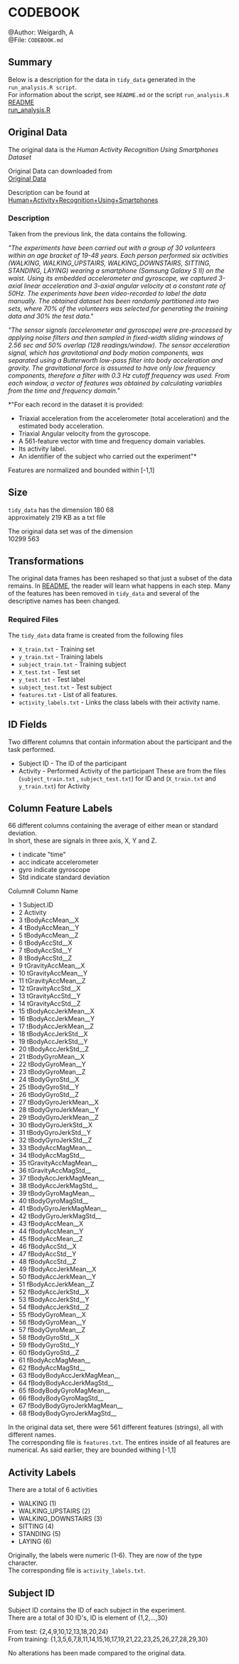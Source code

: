 # CODEBOOK
@Author: Weigardh, A  
@File: `CODEBOOK.md`  

## Summary

Below is a description for the data in  `tidy_data` generated in the `run_analysis.R script`.  
For information about the script, see `README.md` or the script `run_analysis.R`  
[README](https://github.com/anton-weigardh/Getting-and-Cleaning-Data/blob/master/README.md)   
[run_analysis.R](https://github.com/anton-weigardh/Getting-and-Cleaning-Data/blob/master/run_analysis.R)    

## Original Data
The original data is the *Human Activity Recognition Using Smartphones Dataset*  

Original Data can downloaded from  
[Original Data](https://d396qusza40orc.cloudfront.net/getdata%2Fprojectfiles%2FUCI%20HAR%20Dataset.zip)  

Description can be found at 
[Human+Activity+Recognition+Using+Smartphones](http://archive.ics.uci.edu/ml/datasets/Human+Activity+Recognition+Using+Smartphones)  

### Description
Taken from the previous link, the data contains the following.  

*"The experiments have been carried out with a group of 30 volunteers within an age bracket of 19-48 years. Each person performed six activities (WALKING, WALKING_UPSTAIRS, WALKING_DOWNSTAIRS, SITTING, STANDING, LAYING) wearing a smartphone (Samsung Galaxy S II) on the waist. Using its embedded accelerometer and gyroscope, we captured 3-axial linear acceleration and 3-axial angular velocity at a constant rate of 50Hz. The experiments have been video-recorded to label the data manually. The obtained dataset has been randomly partitioned into two sets, where 70% of the volunteers was selected for generating the training data and 30% the test data."*

*"The sensor signals (accelerometer and gyroscope) were pre-processed by applying noise filters and then sampled in fixed-width sliding windows of 2.56 sec and 50% overlap (128 readings/window). The sensor acceleration signal, which has gravitational and body motion components, was separated using a Butterworth low-pass filter into body acceleration and gravity. The gravitational force is assumed to have only low frequency components, therefore a filter with 0.3 Hz cutoff frequency was used. From each window, a vector of features was obtained by calculating variables from the time and frequency domain."*

*"For each record in the dataset it is provided: 
- Triaxial acceleration from the accelerometer (total acceleration) and the estimated body acceleration. 
- Triaxial Angular velocity from the gyroscope. 
- A 561-feature vector with time and frequency domain variables. 
- Its activity label. 
- An identifier of the subject who carried out the experiment"*

Features are normalized and bounded within [-1,1]

## Size
`tidy_data` has the dimension 
180 68  
approximately 219 KB as a txt file

The original data set was of the dimension  
10299 563

## Transformations
The original data frames has been reshaped so that just a subset of the data remains.
In [README](https://github.com/anton-weigardh/Getting-and-Cleaning-Data/blob/master/README.md), the reader will learn what happens in each step. Many of the features has been removed in `tidy_data` and several of the descriptive names has been changed.

### Required Files
The `tidy_data` data frame is created from the following files

* `X_train.txt` - Training set
* `y_train.txt` - Training labels
* `subject_train.txt` - Training subject
* `X_test.txt` - Test set
* `y_test.txt` - Test label
* `subject_test.txt` - Test subject
* `features.txt` - List of all features.
* `activity_labels.txt` - Links the class labels with their activity name.

## ID Fields
Two different columns that contain information about the participant and the task performed.

* Subject ID - The ID of the participant  
* Activity - Performed Activity of the participant
These are from the files (`subject_train.txt` , `subject_test.txt`) for ID and  (`X_train.txt` and `y_train.txt`) for Activity 

## Column Feature Labels
66 different columns containing the average of either mean or standard deviation.  
In short, these are signals in three axis, X, Y and Z.  
* t indicate "time"  
* acc indicate accelerometer
* gyro indicate gyroscope
* Std indicate standard deviation

Column# Column Name

* 1  Subject.ID
* 2	Activity
* 3	tBodyAccMean__X
* 4	tBodyAccMean__Y
* 5	tBodyAccMean__Z
* 6	tBodyAccStd__X
* 7	tBodyAccStd__Y
* 8	tBodyAccStd__Z
* 9	tGravityAccMean__X
* 10	tGravityAccMean__Y
* 11	tGravityAccMean__Z
* 12	tGravityAccStd__X
* 13	tGravityAccStd__Y
* 14	tGravityAccStd__Z
* 15	tBodyAccJerkMean__X
* 16	tBodyAccJerkMean__Y
* 17	tBodyAccJerkMean__Z
* 18	tBodyAccJerkStd__X
* 19	tBodyAccJerkStd__Y
* 20	tBodyAccJerkStd__Z
* 21	tBodyGyroMean__X
* 22	tBodyGyroMean__Y
* 23	tBodyGyroMean__Z
* 24	tBodyGyroStd__X
* 25	tBodyGyroStd__Y
* 26	tBodyGyroStd__Z
* 27	tBodyGyroJerkMean__X
* 28	tBodyGyroJerkMean__Y
* 29	tBodyGyroJerkMean__Z
* 30	tBodyGyroJerkStd__X
* 31	tBodyGyroJerkStd__Y
* 32	tBodyGyroJerkStd__Z
* 33	tBodyAccMagMean__
* 34	tBodyAccMagStd__
* 35	tGravityAccMagMean__
* 36	tGravityAccMagStd__
* 37	tBodyAccJerkMagMean__
* 38	tBodyAccJerkMagStd__
* 39	tBodyGyroMagMean__
* 40	tBodyGyroMagStd__
* 41	tBodyGyroJerkMagMean__
* 42	tBodyGyroJerkMagStd__
* 43	fBodyAccMean__X
* 44	fBodyAccMean__Y
* 45	fBodyAccMean__Z
* 46	fBodyAccStd__X
* 47	fBodyAccStd__Y
* 48	fBodyAccStd__Z
* 49	fBodyAccJerkMean__X
* 50	fBodyAccJerkMean__Y
* 51	fBodyAccJerkMean__Z
* 52	fBodyAccJerkStd__X
* 53	fBodyAccJerkStd__Y
* 54	fBodyAccJerkStd__Z
* 55	fBodyGyroMean__X
* 56	fBodyGyroMean__Y
* 57	fBodyGyroMean__Z
* 58	fBodyGyroStd__X
* 59	fBodyGyroStd__Y
* 60	fBodyGyroStd__Z
* 61	fBodyAccMagMean__
* 62	fBodyAccMagStd__
* 63	fBodyBodyAccJerkMagMean__
* 64	fBodyBodyAccJerkMagStd__
* 65	fBodyBodyGyroMagMean__
* 66	fBodyBodyGyroMagStd__
* 67	fBodyBodyGyroJerkMagMean__
* 68	fBodyBodyGyroJerkMagStd__

In the original data set, there were 561 different features (strings), all with different names.  
The corresponding file is `features.txt`. The entires inside of all features are numerical. As said earlier, they are bounded withing [-1,1]

## Activity Labels
There are a total of 6 activities
* WALKING (1)
* WALKING_UPSTAIRS (2)
* WALKING_DOWNSTAIRS (3)
* SITTING (4)
* STANDING (5)
* LAYING (6)  

Originally, the labels were numeric (1-6). They are now of the type character.    
The corresponding file is `activity_labels.txt`.

## Subject ID
Subject ID contains the ID of each subject in the experiment.  
There are a total of 30 ID's, ID is element of {1,2,...,30}

From test: {2,4,9,10,12,13,18,20,24}  
From training: {1,3,5,6,7,8,11,14,15,16,17,19,21,22,23,25,26,27,28,29,30}  

No alterations has been made compared to the original data.
